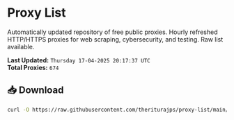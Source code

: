 # Proxy List

Automatically updated repository of free public proxies. Hourly refreshed HTTP/HTTPS proxies for web scraping, cybersecurity, and testing. Raw list available.

**Last Updated:** `Thursday 17-04-2025 20:17:37 UTC`  
**Total Proxies:** `674`

## 📥 Download
```bash
curl -O https://raw.githubusercontent.com/theriturajps/proxy-list/main/proxies.txt
